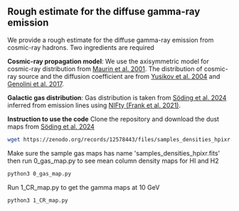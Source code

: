 ## Rough estimate for the diffuse gamma-ray emission

We provide a rough estimate for the diffuse gamma-ray emission from cosmic-ray hadrons. Two ingredients are required

**Cosmic-ray propagation model**: We use the axisymmetric model for cosmic-ray distribution from [Maurin et al. 2001](https://ui.adsabs.harvard.edu/abs/2001ApJ...555..585M/abstract). The distribution of cosmic-ray source and the diffusion coefficient are from [Yusikov et al. 2004](https://ui.adsabs.harvard.edu/abs/2004A%26A...422..545Y/abstract) and [Genolini et al. 2017](https://ui.adsabs.harvard.edu/abs/2017PhRvL.119x1101G/abstract).

**Galactic gas distribution**: Gas distribution is taken from [Söding et al. 2024](https://ui.adsabs.harvard.edu/abs/2024arXiv240702859S/abstract) inferred from emission lines using [NIFty (Frank et al. 2021)](https://ui.adsabs.harvard.edu/abs/2021Entrp..23..853F/abstract).  

**Instruction to use the code** Clone the repository and download the dust maps from [Söding et al. 2024](https://zenodo.org/records/12578443)
```sh
wget https://zenodo.org/records/12578443/files/samples_densities_hpixr.fits?download=1
```

Make sure the sample gas maps has name 'samples_densities_hpixr.fits' then run 0_gas_map.py to see mean column density maps for HI and H2
```sh
python3 0_gas_map.py
```

Run 1_CR_map.py to get the gamma maps at 10 GeV
```sh
python3 1_CR_map.py
```

